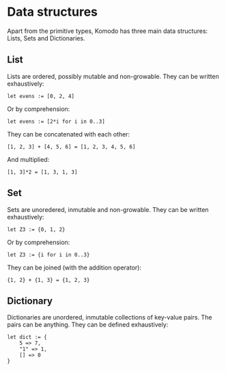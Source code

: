# Data structures

Apart from the primitive types, Komodo has three main data structures: Lists, Sets and Dictionaries.

## List

Lists are ordered, possibly mutable and non-growable. They can be written exhaustively:

```
let evens := [0, 2, 4]
```

Or by comprehension:

```
let evens := [2*i for i in 0..3]
```

They can be concatenated with each other:

```
[1, 2, 3] + [4, 5, 6] = [1, 2, 3, 4, 5, 6]
```

And multiplied:

```
[1, 3]*2 = [1, 3, 1, 3]
```

## Set

Sets are unoredered, inmutable and non-growable. They can be written exhaustively:

```
let Z3 := {0, 1, 2}
```

Or by comprehension:

```
let Z3 := {i for i in 0..3}
```

They can be joined (with the addition operator):

```
{1, 2} + {1, 3} = {1, 2, 3}
```

## Dictionary

Dictionaries are unordered, inmutable collections of key-value pairs. The pairs can be anything. They can be defined exhaustively:

```
let dict := {
    5 => 7,
    "1" => 1,
    [] => 0
}
```